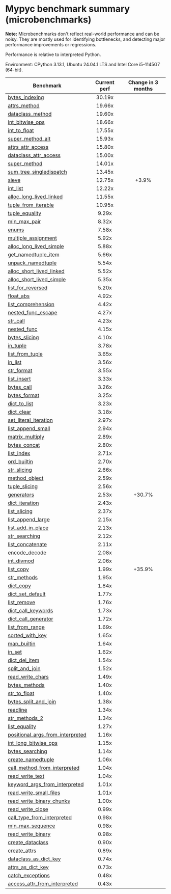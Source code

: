 # Mypyc benchmark summary (microbenchmarks)

**Note:** Microbenchmarks don't reflect real-world performance and can be noisy.
           They are mostly used for identifying bottlenecks, and detecting major performance
           improvements or regressions.

Performance is relative to interpreted Python.

Environment: CPython 3.13.1, Ubuntu 24.04.1 LTS and Intel Core i5-1145G7 (64-bit).

| Benchmark | Current perf | Change in 3 months |
| --- | :---: | :---: |
| [bytes_indexing](benchmarks/bytes_indexing.md) | 30.19x |  |
| [attrs_method](benchmarks/attrs_method.md) | 19.66x |  |
| [dataclass_method](benchmarks/dataclass_method.md) | 19.60x |  |
| [int_bitwise_ops](benchmarks/int_bitwise_ops.md) | 18.66x |  |
| [int_to_float](benchmarks/int_to_float.md) | 17.55x |  |
| [super_method_alt](benchmarks/super_method_alt.md) | 15.93x |  |
| [attrs_attr_access](benchmarks/attrs_attr_access.md) | 15.80x |  |
| [dataclass_attr_access](benchmarks/dataclass_attr_access.md) | 15.00x |  |
| [super_method](benchmarks/super_method.md) | 14.01x |  |
| [sum_tree_singledispatch](benchmarks/sum_tree_singledispatch.md) | 13.45x |  |
| [sieve](benchmarks/sieve.md) | 12.75x | +3.9% |
| [int_list](benchmarks/int_list.md) | 12.22x |  |
| [alloc_long_lived_linked](benchmarks/alloc_long_lived_linked.md) | 11.55x |  |
| [tuple_from_iterable](benchmarks/tuple_from_iterable.md) | 10.95x |  |
| [tuple_equality](benchmarks/tuple_equality.md) | 9.29x |  |
| [min_max_pair](benchmarks/min_max_pair.md) | 8.32x |  |
| [enums](benchmarks/enums.md) | 7.58x |  |
| [multiple_assignment](benchmarks/multiple_assignment.md) | 5.92x |  |
| [alloc_long_lived_simple](benchmarks/alloc_long_lived_simple.md) | 5.88x |  |
| [get_namedtuple_item](benchmarks/get_namedtuple_item.md) | 5.66x |  |
| [unpack_namedtuple](benchmarks/unpack_namedtuple.md) | 5.54x |  |
| [alloc_short_lived_linked](benchmarks/alloc_short_lived_linked.md) | 5.52x |  |
| [alloc_short_lived_simple](benchmarks/alloc_short_lived_simple.md) | 5.35x |  |
| [list_for_reversed](benchmarks/list_for_reversed.md) | 5.20x |  |
| [float_abs](benchmarks/float_abs.md) | 4.92x |  |
| [list_comprehension](benchmarks/list_comprehension.md) | 4.42x |  |
| [nested_func_escape](benchmarks/nested_func_escape.md) | 4.27x |  |
| [str_call](benchmarks/str_call.md) | 4.23x |  |
| [nested_func](benchmarks/nested_func.md) | 4.15x |  |
| [bytes_slicing](benchmarks/bytes_slicing.md) | 4.10x |  |
| [in_tuple](benchmarks/in_tuple.md) | 3.78x |  |
| [list_from_tuple](benchmarks/list_from_tuple.md) | 3.65x |  |
| [in_list](benchmarks/in_list.md) | 3.56x |  |
| [str_format](benchmarks/str_format.md) | 3.55x |  |
| [list_insert](benchmarks/list_insert.md) | 3.33x |  |
| [bytes_call](benchmarks/bytes_call.md) | 3.26x |  |
| [bytes_format](benchmarks/bytes_format.md) | 3.25x |  |
| [dict_to_list](benchmarks/dict_to_list.md) | 3.23x |  |
| [dict_clear](benchmarks/dict_clear.md) | 3.18x |  |
| [set_literal_iteration](benchmarks/set_literal_iteration.md) | 2.97x |  |
| [list_append_small](benchmarks/list_append_small.md) | 2.94x |  |
| [matrix_multiply](benchmarks/matrix_multiply.md) | 2.89x |  |
| [bytes_concat](benchmarks/bytes_concat.md) | 2.80x |  |
| [list_index](benchmarks/list_index.md) | 2.71x |  |
| [ord_builtin](benchmarks/ord_builtin.md) | 2.70x |  |
| [str_slicing](benchmarks/str_slicing.md) | 2.66x |  |
| [method_object](benchmarks/method_object.md) | 2.59x |  |
| [tuple_slicing](benchmarks/tuple_slicing.md) | 2.56x |  |
| [generators](benchmarks/generators.md) | 2.53x | +30.7% |
| [dict_iteration](benchmarks/dict_iteration.md) | 2.43x |  |
| [list_slicing](benchmarks/list_slicing.md) | 2.37x |  |
| [list_append_large](benchmarks/list_append_large.md) | 2.15x |  |
| [list_add_in_place](benchmarks/list_add_in_place.md) | 2.13x |  |
| [str_searching](benchmarks/str_searching.md) | 2.12x |  |
| [list_concatenate](benchmarks/list_concatenate.md) | 2.11x |  |
| [encode_decode](benchmarks/encode_decode.md) | 2.08x |  |
| [int_divmod](benchmarks/int_divmod.md) | 2.06x |  |
| [list_copy](benchmarks/list_copy.md) | 1.99x | +35.9% |
| [str_methods](benchmarks/str_methods.md) | 1.95x |  |
| [dict_copy](benchmarks/dict_copy.md) | 1.84x |  |
| [dict_set_default](benchmarks/dict_set_default.md) | 1.77x |  |
| [list_remove](benchmarks/list_remove.md) | 1.76x |  |
| [dict_call_keywords](benchmarks/dict_call_keywords.md) | 1.73x |  |
| [dict_call_generator](benchmarks/dict_call_generator.md) | 1.72x |  |
| [list_from_range](benchmarks/list_from_range.md) | 1.69x |  |
| [sorted_with_key](benchmarks/sorted_with_key.md) | 1.65x |  |
| [map_builtin](benchmarks/map_builtin.md) | 1.64x |  |
| [in_set](benchmarks/in_set.md) | 1.62x |  |
| [dict_del_item](benchmarks/dict_del_item.md) | 1.54x |  |
| [split_and_join](benchmarks/split_and_join.md) | 1.52x |  |
| [read_write_chars](benchmarks/read_write_chars.md) | 1.49x |  |
| [bytes_methods](benchmarks/bytes_methods.md) | 1.40x |  |
| [str_to_float](benchmarks/str_to_float.md) | 1.40x |  |
| [bytes_split_and_join](benchmarks/bytes_split_and_join.md) | 1.38x |  |
| [readline](benchmarks/readline.md) | 1.34x |  |
| [str_methods_2](benchmarks/str_methods_2.md) | 1.34x |  |
| [list_equality](benchmarks/list_equality.md) | 1.27x |  |
| [positional_args_from_interpreted](benchmarks/positional_args_from_interpreted.md) | 1.16x |  |
| [int_long_bitwise_ops](benchmarks/int_long_bitwise_ops.md) | 1.15x |  |
| [bytes_searching](benchmarks/bytes_searching.md) | 1.14x |  |
| [create_namedtuple](benchmarks/create_namedtuple.md) | 1.06x |  |
| [call_method_from_interpreted](benchmarks/call_method_from_interpreted.md) | 1.04x |  |
| [read_write_text](benchmarks/read_write_text.md) | 1.04x |  |
| [keyword_args_from_interpreted](benchmarks/keyword_args_from_interpreted.md) | 1.01x |  |
| [read_write_small_files](benchmarks/read_write_small_files.md) | 1.01x |  |
| [read_write_binary_chunks](benchmarks/read_write_binary_chunks.md) | 1.00x |  |
| [read_write_close](benchmarks/read_write_close.md) | 0.99x |  |
| [call_type_from_interpreted](benchmarks/call_type_from_interpreted.md) | 0.98x |  |
| [min_max_sequence](benchmarks/min_max_sequence.md) | 0.98x |  |
| [read_write_binary](benchmarks/read_write_binary.md) | 0.98x |  |
| [create_dataclass](benchmarks/create_dataclass.md) | 0.90x |  |
| [create_attrs](benchmarks/create_attrs.md) | 0.89x |  |
| [dataclass_as_dict_key](benchmarks/dataclass_as_dict_key.md) | 0.74x |  |
| [attrs_as_dict_key](benchmarks/attrs_as_dict_key.md) | 0.73x |  |
| [catch_exceptions](benchmarks/catch_exceptions.md) | 0.48x |  |
| [access_attr_from_interpreted](benchmarks/access_attr_from_interpreted.md) | 0.43x |  |
